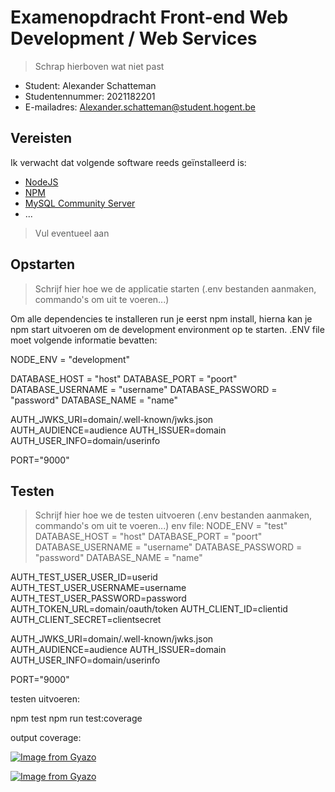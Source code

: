 # Examenopdracht Front-end Web Development / Web Services

> Schrap hierboven wat niet past

- Student: Alexander Schatteman
- Studentennummer: 2021182201
- E-mailadres: Alexander.schatteman@student.hogent.be

## Vereisten

Ik verwacht dat volgende software reeds geïnstalleerd is:

- [NodeJS](https://nodejs.org)
- [NPM](https://www.npmjs.com/package/npm)
- [MySQL Community Server](https://dev.mysql.com/downloads/mysql/)
- ...

> Vul eventueel aan

## Opstarten

> Schrijf hier hoe we de applicatie starten (.env bestanden aanmaken, commando's om uit te voeren...)

Om alle dependencies te installeren run je eerst npm install, hierna kan je npm start uitvoeren om de development environment op te starten.
.ENV file moet volgende informatie bevatten:

NODE_ENV = "development"

DATABASE_HOST = "host"
DATABASE_PORT = "poort"
DATABASE_USERNAME = "username"
DATABASE_PASSWORD = "password"
DATABASE_NAME = "name"

AUTH_JWKS_URI=domain/.well-known/jwks.json
AUTH_AUDIENCE=audience
AUTH_ISSUER=domain
AUTH_USER_INFO=domain/userinfo

PORT="9000"

## Testen

> Schrijf hier hoe we de testen uitvoeren (.env bestanden aanmaken, commando's om uit te voeren...)
> env file:
> NODE_ENV = "test"
> DATABASE_HOST = "host"
> DATABASE_PORT = "poort"
> DATABASE_USERNAME = "username"
> DATABASE_PASSWORD = "password"
> DATABASE_NAME = "name"

AUTH_TEST_USER_USER_ID=userid
AUTH_TEST_USER_USERNAME=username
AUTH_TEST_USER_PASSWORD=password
AUTH_TOKEN_URL=domain/oauth/token
AUTH_CLIENT_ID=clientid
AUTH_CLIENT_SECRET=clientsecret

AUTH_JWKS_URI=domain/.well-known/jwks.json
AUTH_AUDIENCE=audience
AUTH_ISSUER=domain
AUTH_USER_INFO=domain/userinfo

PORT="9000"

testen uitvoeren:

npm test
npm run test:coverage

output coverage:

[![Image from Gyazo](https://i.gyazo.com/b775f96d3832658a8ff8231913b9b186.png)](https://gyazo.com/b775f96d3832658a8ff8231913b9b186)

[![Image from Gyazo](https://i.gyazo.com/ffc8d0efc18e603350022cceddd45746.png)](https://gyazo.com/ffc8d0efc18e603350022cceddd45746)
